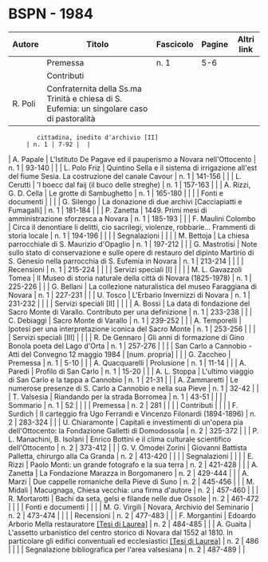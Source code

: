 # BSPN - 1984

| Autore  | Titolo                                                                                     | Fascicolo | Pagine | Altri link |
|---------|--------------------------------------------------------------------------------------------|-----------|--------|------------|
|         | Premessa                                                                                   | n. 1      | 5-6    |            |
|         | Contributi                                                                                 |           |        |
| R. Poli | Confraternita della Ss.ma Trinità e chiesa di S. Eufemia: un singolare caso di pastoralità 

            cittadina, inedito d'archivio [II]
         | n. 1 | 7-92 |  |

| A. Papale | L'Istituto De Pagave ed il pauperismo a Novara nell'Ottocento | n. 1 | 93-140 | |
| L. Polo Friz | Quintino Sella e il sistema di irrigazione all'est del fiume Sesia. La costruzione del canale Cavour | n. 1 | 141-156 | |
| L. Cerutti | 'l boecc dal faij (il buco delle streghe) | n. 1 | 157-163 | |
| A. Rizzi, G. D. Cella | Le grotte di Sambughetto | n. 1 | 165-180 | |
| | Fonti e documenti | | |
| G. Silengo | La donazione di due archivi [Cacciapiatti e Fumagalli] | n. 1 | 181-184 | |
| P. Zanetta | 1449. Primi mesi di amministrazione sforzesca a Novara | n. 1 | 185-193 | |
| F. Maulini Colombo | Circa il denontiare li delitti, cio sacrilegi, violenze, robbarie... Frammenti di storia locale | n. 1 | 194-196 | |
| | Segnalazioni | | |
| M. Bettoja | La chiesa parrocchiale di S. Maurizio d'Opaglio | n. 1 | 197-212 | |
| G. Mastrotisi | Note sullo stato di conservazione e sulle opere di restauro del dipinto Martirio di S. Genesio nella
parrocchia di S. Eufemia in Novara
| n. 1 | 213-214 | |
| | Recensioni | n. 1 | 215-224 | |
| | Servizi speciali [I] | | |
| M. L. Gavazzoli Tomea | Il Museo di storia naturale della città di Novara (1825-1978) | n. 1 | 225-226 | |
| G. Bellani | La collezione naturalistica del museo Faraggiana di Novara | n. 1 | 227-231 | |
| U. Tosco | L'Erbario Invernizzi di Novara | n. 1 | 231-232 | |
| | Servizi speciali [II] | | |
| A. Bossi | La data di fondazione del Sacro Monte di Varallo. Contributo per una definizione | n. 1 | 233-238 | |
| C. Debiaggi | Sacro Monte di Varallo | n. 1 | 239-252 | |
| A. Temporelli | Ipotesi per una interpretazione iconica del Sacro Monte | n. 1 | 253-256 | |
| | Servizi speciali [III] | | |
| R. De Gennaro | Gli anni di formazione di Gino Bonola poeta del Lago d'Orta | n. 1 | 257-276 | |
| | San Carlo a Cannobio - Atti del Convegno 12 maggio 1984 | [num. propria] | |
| G. Zaccheo | Premessa | n. 1 | 5-10 | |
| A. Quacquarelli | Prolusione | n. 1 | 11-14 | |
| A. Paredi | Profilo di San Carlo | n. 1 | 15-20 | |
| A. L. Stoppa | L'ultimo viaggio di San Carlo e la tappa a Cannobio | n. 1 | 21-31 | |
| A. Zammaretti | Le numerose presenze di S. Carlo a Cannobio e nella sua Pieve | n. 1 | 32-42 | |
| T. Valsesia | Riandando per la strada Borromea | n. 1 | 43-51 | |
| | Sommario | n. 1 | 52 | |
| | Premessa | n. 2 | 281 | |
| | Contributi | | |
| F. Surdich | Il carteggio fra Ugo Ferrandi e Vincenzo Filonardi (1894-1896) | n. 2 | 283-324 | |
| U. Chiaramonte | Capitali e investimenti di un'opera pia dell'Ottocento: la Fondazione Galletti di Domodossola | n.
2 | 325-372 | |
| P. L. Manachini, B. Isolani | Enrico Bottini e il clima culturale scientifico dell'Ottocento | n. 2 | 373-412 | |
| G. V. Omodei Zorini | Giovanni Battista Palletta, chirurgo alla Ca Granda | n. 2 | 413-420 | |
| | Segnalazioni | | |
| E. Rizzi | Paolo Monti: un grande fotografo e la sua terra | n. 2 | 421-428 | |
| A. Zanetta | La Fondazione Marazza in Borgomanero | n. 2 | 429-444 | |
| A. Marzi | Due cappelle romaniche della Pieve di Suno | n. 2 | 445-456 | |
| M. Midali | Macugnaga, Chiesa vecchia: una firma d'autore | n. 2 | 457-460 | |
| R. Mortarotti | Bachi da seta, gelsi e filande nelle due Ossole | n. 2 | 461-472 | |
| | Fonti e documenti | | |
| M. G. Virgili | Novara, Archivio del Seminario | n. 2 | 473-474 | |
| | Recensioni | n. 2 | 477-483 | |
| F. Morgantini | Edoardo Arborio Mella restauratore [[Tesi di
Laurea]](http://www.ssno.it/BSPNo/bspn_thesis.html#1984)
| n. 2 | 484-485 | |
| A. Guaita | L'assetto urbanistico del centro storico di Novara dal 1552 al 1810. In particolare gli edifici
conventuali
ed ecclesiastici [[Tesi di Laurea]](http://www.ssno.it/BSPNo/bspn_thesis.html#1984)
| n. 2 | 486 | |
| | Segnalazione bibliografica per l'area valsesiana | n. 2 | 487-489 | |
